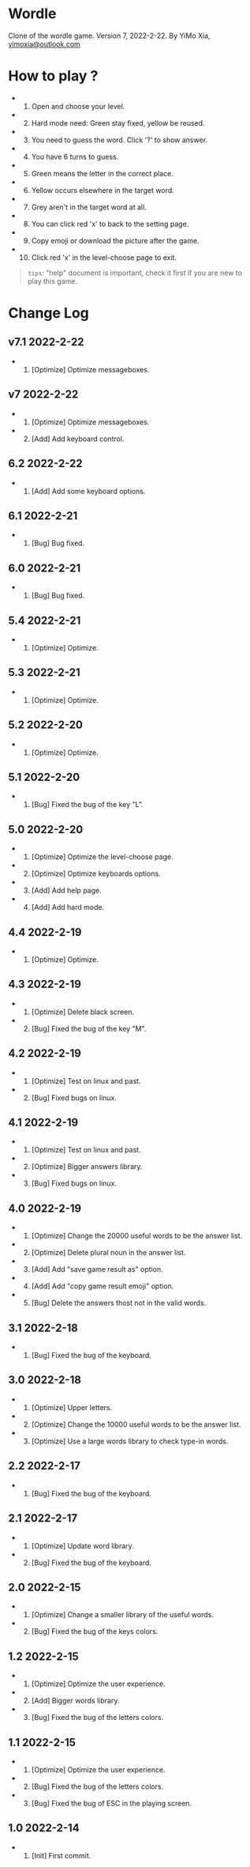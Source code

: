 # Wordle

Clone of the wordle game. 
Version 7, 2022-2-22. 
By YiMo Xia, <yimoxia@outlook.com>

# How to play ?

- 1. Open and choose your level. 
- 2. Hard mode need: Green stay fixed, yellow be reused. 
- 3. You need to guess the word. Click '?' to show answer. 
- 4. You have 6 turns to guess. 
- 5. Green means the letter in the correct place. 
- 6. Yellow occurs elsewhere in the target word. 
- 7. Grey aren't in the target word at all. 
- 8. You can click red 'x' to back to the setting page. 
- 9. Copy emoji or download the picture after the game.
- 10. Click red 'x' in the level-choose page to exit.
> `tips`: "help" document is important, check it first if you are new to play this game.  

# Change Log

## v7.1 2022-2-22

- 1. [Optimize] Optimize messageboxes.

## v7 2022-2-22

- 1. [Optimize] Optimize messageboxes.
- 2. [Add] Add keyboard control.

## 6.2 2022-2-22

- 1. [Add] Add some keyboard options.

## 6.1 2022-2-21

- 1. [Bug] Bug fixed.

## 6.0 2022-2-21

- 1. [Bug] Bug fixed.

## 5.4 2022-2-21

- 1. [Optimize] Optimize. 

## 5.3 2022-2-21

- 1. [Optimize] Optimize. 

## 5.2 2022-2-20

- 1. [Optimize] Optimize. 

## 5.1 2022-2-20

- 1. [Bug] Fixed the bug of the key "L". 

## 5.0 2022-2-20

- 1. [Optimize] Optimize the level-choose page. 
- 2. [Optimize] Optimize keyboards options.
- 3. [Add] Add help page. 
- 4. [Add] Add hard mode.

## 4.4 2022-2-19

- 1. [Optimize] Optimize. 

## 4.3 2022-2-19

- 1. [Optimize] Delete black screen.
- 2. [Bug] Fixed the bug of the key "M".

## 4.2 2022-2-19

- 1. [Optimize] Test on linux and past.
- 2. [Bug] Fixed bugs on linux.

## 4.1 2022-2-19

- 1. [Optimize] Test on linux and past.
- 2. [Optimize] Bigger answers library.
- 3. [Bug] Fixed bugs on linux.

## 4.0 2022-2-19

- 1. [Optimize] Change the 20000 useful words to be the answer list.
- 2. [Optimize] Delete plural noun in the answer list.
- 3. [Add] Add "save game result as" option.
- 4. [Add] Add "copy game result emoji" option.
- 5. [Bug] Delete the answers thost not in the valid words.

## 3.1 2022-2-18

- 1. [Bug] Fixed the bug of the keyboard.

## 3.0 2022-2-18

- 1. [Optimize] Upper letters.
- 2. [Optimize] Change the 10000 useful words to be the answer list.
- 3. [Optimize] Use a large words library to check type-in words.

## 2.2 2022-2-17

- 1. [Bug] Fixed the bug of the keyboard.

## 2.1 2022-2-17

- 1. [Optimize] Update word library.
- 2. [Bug] Fixed the bug of the keyboard.

## 2.0 2022-2-15

- 1. [Optimize] Change a smaller library of the useful words.
- 2. [Bug] Fixed the bug of the keys colors.

## 1.2 2022-2-15

- 1. [Optimize] Optimize the user experience.
- 2. [Add] Bigger words library.
- 3. [Bug] Fixed the bug of the letters colors.

## 1.1 2022-2-15

- 1. [Optimize] Optimize the user experience.
- 2. [Bug] Fixed the bug of the letters colors.
- 3. [Bug] Fixed the bug of ESC in the playing screen.

## 1.0 2022-2-14

- 1. [Init] First commit.
